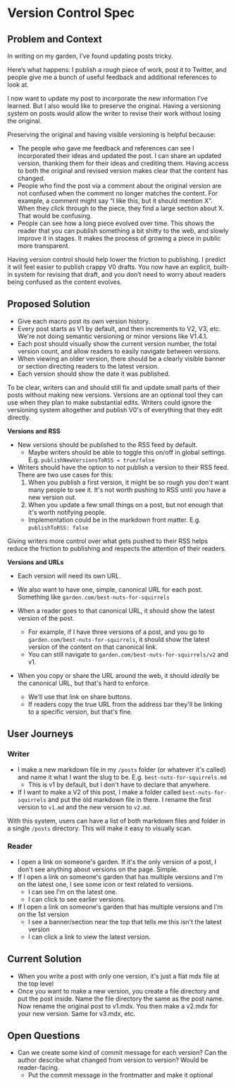
# Version Control Spec

## Problem and Context

In writing on my garden, I’ve found updating posts tricky.

Here’s what happens: I publish a rough piece of work, post it to Twitter, and people give me a bunch of useful feedback and additional references to look at.

I now want to update my post to incorporate the new information I’ve learned. But I also would like to preserve the original. Having a versioning system on posts would allow the writer to revise their work without losing the original.

Preserving the original and having visible versioning is helpful because:
- The people who gave me feedback and references can see I incorporated their ideas and updated the post. I can share an updated version, thanking them for their ideas and crediting them. Having access to both the original and revised version makes clear that the content has changed.
- People who find the post via a comment about the original version are not confused when the comment no longer matches the content.
	For example, a comment might say “I like this, but it should mention X”. When they click through to the piece, they find a large section about X. That would be confusing.
- People can see how a long piece evolved over time. This shows the reader that you can publish something a bit shitty to the web, and slowly improve it in stages. It makes the process of growing a piece in public more transparent.

Having version control should help lower the friction to publishing. I predict it will feel easier to publish crappy V0 drafts. You now have an explicit, built-in system for revising that draft, and you don’t need to worry about readers being confused as the content evolves.

## Proposed Solution

- Give each macro post its own version history.
- Every post starts as V1 by default, and then increments to V2, V3, etc. We're not doing semantic versioning or minor versions like V1.4.1.
- Each post should visually show the current version number, the total version count, and allow readers to easily navigate between versions.
- When viewing an older version, there should be a clearly visible banner or section directing readers to the latest version.
- Each version should show the date it was published.

To be clear, writers can and should still fix and update small parts of their posts without making new versions. Versions are an optional tool they can use when they plan to make substantial edits. Writers could ignore the versioning system altogether and publish V0's of everything that they edit directly.

**Versions and RSS**
- New versions should be published to the RSS feed by default.
  - Maybe writers should be able to toggle this on/off in global settings. E.g. `publishNewVersionsToRSS = true/false`
- Writers should have the option to _not_ publish a version to their RSS feed. There are two use cases for this:
  1. When you publish a first version, it might be so rough you don't want many people to see it. It's not worth pushing to RSS until you have a new version out.
  2. When you update a few small things on a post, but not enough that it's worth notifying people.
  - Implementation could be in the markdown front matter. E.g. `publishToRSS: false`

Giving writers more control over what gets pushed to their RSS helps reduce the friction to publishing and respects the attention of their readers.

**Versions and URLs**

- Each version will need its own URL.
- We also want to have one, simple, canonical URL for each post. Something like `garden.com/best-nuts-for-squirrels` 

- When a reader goes to that canonical URL, it should show the latest version of the post.
  - For example, if I have three versions of a post, and you go to `garden.com/best-nuts-for-squirrels`, it should show the latest version of the content on that canonical link.  
  - You can still navigate to `garden.com/best-nuts-for-squirrels/v2` and v1.  

- When you copy or share the URL around the web, it should *ideally* be the canonical URL, but that's hard to enforce.
  - We'll use that link on share buttons.
  - If readers copy the true URL from the address bar they'll be linking to a specific version, but that's fine.


## User Journeys

### Writer

- I make a new markdown file in my `/posts` folder (or whatever it's called) and name it what I want the slug to be. E.g. `best-nuts-for-squirrels.md`
    - This is v1 by default, but I don't have to declare that anywhere.
- If I want to make a V2 of this post, I make a folder called `best-nuts-for-squirrels` and put the old markdown file in there. I rename the first version to `v1.md` and the new version to `v2.md`.

With this system, users can have a list of both markdown files and folder in a single `/posts` directory. This will make it easy to visually scan. 

### Reader

- I open a link on someone's garden. If it's the only version of a post, I don't see anything about versions on the page. Simple.
- If I open a link on someone's garden that has multiple versions and I'm on the latest one, I see some icon or text related to versions.
  - I can see I'm on the latest one.
  - I can click to see earlier versions.
- If I open a link on someone's garden that has multiple versions and I'm on the 1st version
  - I see a banner/section near the top that tells me this isn't the latest version
  - I can click a link to view the latest version.


## Current Solution

- When you write a post with only one version, it's just a flat mdx file at the top level
- Once you want to make a new version, you create a file directory and put the post inside. Name the file directory the same as the post name. Now rename the original post to v1.mdx. You then make a v2.mdx for your new version. Same for v3.mdx, etc.

## Open Questions

- Can we create some kind of commit message for each version? Can the author describe what changed from version to version? Would be reader-facing.
	- Put the commit message in the frontmatter and make it optional

